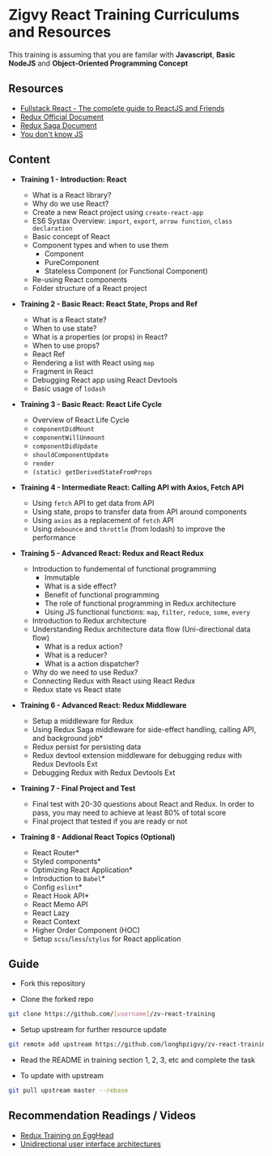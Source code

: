 # Zigvy React Training Curriculums and Resources

This training is assuming that you are familar with **Javascript**, **Basic NodeJS** and **Object-Oriented Programming Concept**

## Resources
- [Fullstack React - The complete guide to ReactJS and Friends](https://drive.google.com/file/d/1eX_nMcPBYtLRSEp74ZVpUrGVltsFDBRc/view?usp=sharing)
- [Redux Official Document](https://redux.js.org/basics/basic-tutorial)
- [Redux Saga Document](https://redux-saga.js.org/)
- [You don't know JS](https://github.com/getify/You-Dont-Know-JS)

## Content
- **Training 1 - Introduction: React**
  - What is a React library?
  - Why do we use React?
  - Create a new React project using `create-react-app`
  - ES6 Systax Overview: `import`, `export`, `arrow function`, `class declaration`
  - Basic concept of React
  - Component types and when to use them
    - Component
    - PureComponent
    - Stateless Component (or Functional Component)
  - Re-using React components
  - Folder structure of a React project

- **Training 2 - Basic React: React State, Props and Ref**
  - What is a React state?
  - When to use state?
  - What is a properties (or props) in React?
  - When to use props?
  - React Ref
  - Rendering a list with React using `map`
  - Fragment in React
  - Debugging React app using React Devtools
  - Basic usage of `lodash`

- **Training 3 - Basic React: React Life Cycle**
  - Overview of React Life Cycle
  - `componentDidMount`
  - `componentWillUnmount`
  - `componentDidUpdate`
  - `shouldComponentUpdate`
  - `render`
  - `(static) getDerivedStateFromProps`

- **Training 4 - Intermediate React: Calling API with Axios, Fetch API**
  - Using `fetch` API to get data from API
  - Using state, props to transfer data from API around components
  - Using `axios` as a replacement of `fetch` API
  - Using `debounce` and `throttle` (from lodash) to improve the performance

- **Training 5 - Advanced React: Redux and React Redux**
  - Introduction to fundemental of functional programming
    - Immutable
    - What is a side effect?
    - Benefit of functional programming
    - The role of functional programming in Redux architecture
    - Using JS functional functions: `map`, `filter`, `reduce`, `some`, `every`
  - Introduction to Redux architecture
  - Understanding Redux architecture data flow (Uni-directional data flow)
    - What is a redux action?
    - What is a reducer?
    - What is a action dispatcher?
  - Why do we need to use Redux?
  - Connecting Redux with React using React Redux
  - Redux state vs React state

- **Training 6 - Advanced React: Redux Middleware**
  - Setup a middleware for Redux
  - Using Redux Saga middleware for side-effect handling, calling API, and background job*
  - Redux persist for persisting data
  - Redux devtool extension middleware for debugging redux with Redux Devtools Ext
  - Debugging Redux with Redux Devtools Ext

- **Training 7 - Final Project and Test**
  - Final test with 20-30 questions about React and Redux. In order to pass, you may need to achieve at least 80% of total score
  - Final project that tested if you are ready or not

- **Training 8 - Addional React Topics (Optional)**
  - React Router*
  - Styled components*
  - Optimizing React Application*
  - Introduction to `Babel`*
  - Config `eslint`*
  - React Hook API*
  - React Memo API
  - React Lazy
  - React Context
  - Higher Order Component (HOC)
  - Setup `scss`/`less`/`stylus` for React application

## Guide
- Fork this repository

- Clone the forked repo

```bash
git clone https://github.com/[username]/zv-react-training
```

- Setup upstream for further resource update

```bash
git remote add upstream https://github.com/longhpzigvy/zv-react-training
```

- Read the README in training section 1, 2, 3, etc and complete the task

- To update with upstream

```bash
git pull upstream master --rebase
```

## Recommendation Readings / Videos
- [Redux Training on EggHead](https://egghead.io/courses/getting-started-with-redux)
- [Unidirectional user interface architectures](https://staltz.com/unidirectional-user-interface-architectures.html)